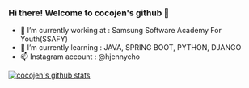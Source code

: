 ### Hi there! Welcome to cocojen's github 👋

- 🔭 I’m currently working at : Samsung Software Academy For Youth(SSAFY)
- 🌱 I’m currently learning : JAVA, SPRING BOOT, PYTHON, DJANGO
- 📫 Instagram account : @hjennycho

[![cocojen's github stats](https://github-readme-stats.vercel.app/api?username=cocojen)](https://github.com/cocojen/github-readme-stats)
